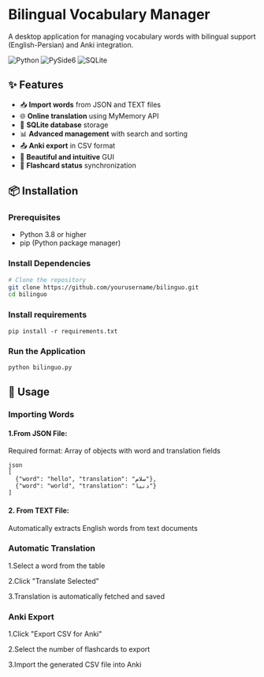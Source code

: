 # Bilingual Vocabulary Manager

A desktop application for managing vocabulary words with bilingual support (English-Persian) and Anki integration.

![Python](https://img.shields.io/badge/Python-3.8%2B-blue)
![PySide6](https://img.shields.io/badge/PySide6-GUI%20Framework-green)
![SQLite](https://img.shields.io/badge/SQLite-Database-lightgrey)

## ✨ Features

- 📥 **Import words** from JSON and TEXT files
- 🌐 **Online translation** using MyMemory API
- 💾 **SQLite database** storage
- 📊 **Advanced management** with search and sorting
- 📤 **Anki export** in CSV format
- 🎯 **Beautiful and intuitive** GUI
- 🔄 **Flashcard status** synchronization

## 📦 Installation

### Prerequisites

- Python 3.8 or higher
- pip (Python package manager)

### Install Dependencies

```bash
# Clone the repository
git clone https://github.com/yourusername/bilinguo.git
cd bilinguo
```

### Install requirements
```
pip install -r requirements.txt
```
### Run the Application

```bash
python bilinguo.py
```

## 🚀 Usage

### Importing Words
#### 1.From JSON File:

Required format: Array of objects with word and translation fields

```
json
[
  {"word": "hello", "translation": "سلام"},
  {"word": "world", "translation": "دنیا"}
]
```
#### 2. From TEXT File:

Automatically extracts English words from text documents

### Automatic Translation
1.Select a word from the table

2.Click "Translate Selected"

3.Translation is automatically fetched and saved

### Anki Export
1.Click "Export CSV for Anki"

2.Select the number of flashcards to export

3.Import the generated CSV file into Anki

